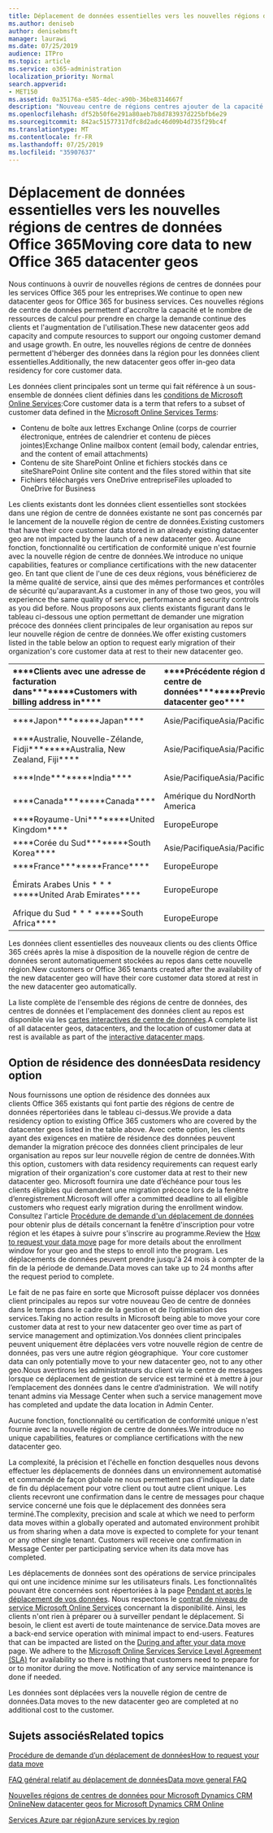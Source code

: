 ```yaml
---
title: Déplacement de données essentielles vers les nouvelles régions de centres de données Office 365
ms.author: deniseb
author: denisebmsft
manager: laurawi
ms.date: 07/25/2019
audience: ITPro
ms.topic: article
ms.service: o365-administration
localization_priority: Normal
search.appverid:
- MET150
ms.assetid: 0a35176a-e585-4dec-a90b-36be8314667f
description: "Nouveau centre de régions centres ajouter de la capacité et des ressources de calcul pour prendre en charge notre demande de client et sa croissance d’utilisation en cours. En outre, les nouvelles régions de centre de données permettent d'héberger des données dans la région pour les données client essentielles. Le terme « données client essentielles » fait référence à un sous-ensemble de données client définies dans les conditions d'utilisation de Microsoft Online Services : Exchange Onlinecontenu de la boîte aux lettres (corps de courrier électronique, entrées de calendrier et contenu de pièces jointes), SharePoint Onlinecontenu du site et fichiers stockés dans ce site, ainsi que fichiers téléchargés vers OneDrive Entreprise."
ms.openlocfilehash: df52b50f6e291a80aeb7b8d783937d225bfb6e29
ms.sourcegitcommit: 842ac51577317dfc8d2adc46d09b4d735f29bc4f
ms.translationtype: MT
ms.contentlocale: fr-FR
ms.lasthandoff: 07/25/2019
ms.locfileid: "35907637"
---
```

# <a name="moving-core-data-to-new-office-365-datacenter-geos"></a><span data-ttu-id="f3df8-105">Déplacement de données essentielles vers les nouvelles régions de centres de données Office 365</span><span class="sxs-lookup"><span data-stu-id="f3df8-105">Moving core data to new Office 365 datacenter geos</span></span>

<span data-ttu-id="f3df8-106">Nous continuons à ouvrir de nouvelles régions de centres de données pour les services Office 365 pour les entreprises.</span><span class="sxs-lookup"><span data-stu-id="f3df8-106">We continue to open new datacenter geos for Office 365 for business services.</span></span> <span data-ttu-id="f3df8-107">Ces nouvelles régions de centre de données permettent d'accroître la capacité et le nombre de ressources de calcul pour prendre en charge la demande continue des clients et l'augmentation de l'utilisation.</span><span class="sxs-lookup"><span data-stu-id="f3df8-107">These new datacenter geos add capacity and compute resources to support our ongoing customer demand and usage growth.</span></span> <span data-ttu-id="f3df8-108">En outre, les nouvelles régions de centre de données permettent d'héberger des données dans la région pour les données client essentielles.</span><span class="sxs-lookup"><span data-stu-id="f3df8-108">Additionally, the new datacenter geos offer in-geo data residency for core customer data.</span></span> 

<span data-ttu-id="f3df8-109">Les données client principales sont un terme qui fait référence à un sous-ensemble de données client définies dans les [conditions de Microsoft Online Services](https://go.microsoft.com/fwlink/p/?LinkID=249048):</span><span class="sxs-lookup"><span data-stu-id="f3df8-109">Core customer data is a term that refers to a subset of customer data defined in the [Microsoft Online Services Terms](https://go.microsoft.com/fwlink/p/?LinkID=249048):</span></span> 
- <span data-ttu-id="f3df8-110">Contenu de boîte aux lettres Exchange Online (corps de courrier électronique, entrées de calendrier et contenu de pièces jointes)</span><span class="sxs-lookup"><span data-stu-id="f3df8-110">Exchange Online mailbox content (email body, calendar entries, and the content of email attachments)</span></span>
- <span data-ttu-id="f3df8-111">Contenu de site SharePoint Online et fichiers stockés dans ce site</span><span class="sxs-lookup"><span data-stu-id="f3df8-111">SharePoint Online site content and the files stored within that site</span></span>
- <span data-ttu-id="f3df8-112">Fichiers téléchargés vers OneDrive entreprise</span><span class="sxs-lookup"><span data-stu-id="f3df8-112">Files uploaded to OneDrive for Business</span></span> 
  
<span data-ttu-id="f3df8-113">Les clients existants dont les données client essentielles sont stockées dans une région de centre de données existante ne sont pas concernés par le lancement de la nouvelle région de centre de données.</span><span class="sxs-lookup"><span data-stu-id="f3df8-113">Existing customers that have their core customer data stored in an already existing datacenter geo are not impacted by the launch of a new datacenter geo.</span></span> <span data-ttu-id="f3df8-114">Aucune fonction, fonctionnalité ou certification de conformité unique n'est fournie avec la nouvelle région de centre de données.</span><span class="sxs-lookup"><span data-stu-id="f3df8-114">We introduce no unique capabilities, features or compliance certifications with the new datacenter geo.</span></span> <span data-ttu-id="f3df8-115">En tant que client de l'une de ces deux régions, vous bénéficierez de la même qualité de service, ainsi que des mêmes performances et contrôles de sécurité qu'auparavant.</span><span class="sxs-lookup"><span data-stu-id="f3df8-115">As a customer in any of those two geos, you will experience the same quality of service, performance and security controls as you did before.</span></span> <span data-ttu-id="f3df8-116">Nous proposons aux clients existants figurant dans le tableau ci-dessous une option permettant de demander une migration précoce des données client principales de leur organisation au repos sur leur nouvelle région de centre de données.</span><span class="sxs-lookup"><span data-stu-id="f3df8-116">We offer existing customers listed in the table below an option to request early migration of their organization's core customer data at rest to their new datacenter geo.</span></span>
  
|<span data-ttu-id="f3df8-117">\*\*\*\*Clients avec une adresse de facturation dans\*\*\*\*</span><span class="sxs-lookup"><span data-stu-id="f3df8-117">\*\*\*\*Customers with billing address in\*\*\*\*</span></span>|<span data-ttu-id="f3df8-118">\*\*\*\*Précédente région de centre de données\*\*\*\*</span><span class="sxs-lookup"><span data-stu-id="f3df8-118">\*\*\*\*Previous datacenter geo\*\*\*\*</span></span>|<span data-ttu-id="f3df8-119">\*\*\*\*Nouvelle région de centre de données\*\*\*\*</span><span class="sxs-lookup"><span data-stu-id="f3df8-119">\*\*\*\*New datacenter geo\*\*\*\*</span></span>|<span data-ttu-id="f3df8-120">\*\*\*\*Région disponible depuis\*\*\*\*</span><span class="sxs-lookup"><span data-stu-id="f3df8-120">\*\*\*\*Geo available since\*\*\*\*</span></span>|
|:-----|:-----|:-----|:-----|
|<span data-ttu-id="f3df8-121">\*\*\*\*Japon\*\*\*\*</span><span class="sxs-lookup"><span data-stu-id="f3df8-121">\*\*\*\*Japan\*\*\*\*</span></span>| <span data-ttu-id="f3df8-122">Asie/Pacifique</span><span class="sxs-lookup"><span data-stu-id="f3df8-122">Asia/Pacific</span></span> | <span data-ttu-id="f3df8-123">Japon</span><span class="sxs-lookup"><span data-stu-id="f3df8-123">Japan</span></span> | <span data-ttu-id="f3df8-124">Décembre 2014</span><span class="sxs-lookup"><span data-stu-id="f3df8-124">December 2014</span></span> |
|<span data-ttu-id="f3df8-125">\*\*\*\*Australie, Nouvelle-Zélande, Fidji\*\*\*\*</span><span class="sxs-lookup"><span data-stu-id="f3df8-125">\*\*\*\*Australia, New Zealand, Fiji\*\*\*\*</span></span>| <span data-ttu-id="f3df8-126">Asie/Pacifique</span><span class="sxs-lookup"><span data-stu-id="f3df8-126">Asia/Pacific</span></span> | <span data-ttu-id="f3df8-127">Australie</span><span class="sxs-lookup"><span data-stu-id="f3df8-127">Australia</span></span> | <span data-ttu-id="f3df8-128">Mars 2015</span><span class="sxs-lookup"><span data-stu-id="f3df8-128">March 2015</span></span> |
|<span data-ttu-id="f3df8-129">\*\*\*\*Inde\*\*\*\*</span><span class="sxs-lookup"><span data-stu-id="f3df8-129">\*\*\*\*India\*\*\*\*</span></span>| <span data-ttu-id="f3df8-130">Asie/Pacifique</span><span class="sxs-lookup"><span data-stu-id="f3df8-130">Asia/Pacific</span></span> | <span data-ttu-id="f3df8-131">Inde</span><span class="sxs-lookup"><span data-stu-id="f3df8-131">India</span></span> | <span data-ttu-id="f3df8-132">Octobre 2015</span><span class="sxs-lookup"><span data-stu-id="f3df8-132">October 2015</span></span> |
|<span data-ttu-id="f3df8-133">\*\*\*\*Canada\*\*\*\*</span><span class="sxs-lookup"><span data-stu-id="f3df8-133">\*\*\*\*Canada\*\*\*\*</span></span>| <span data-ttu-id="f3df8-134">Amérique du Nord</span><span class="sxs-lookup"><span data-stu-id="f3df8-134">North America</span></span> | <span data-ttu-id="f3df8-135">Canada</span><span class="sxs-lookup"><span data-stu-id="f3df8-135">Canada</span></span> | <span data-ttu-id="f3df8-136">Mai 2016</span><span class="sxs-lookup"><span data-stu-id="f3df8-136">May 2016</span></span> |
|<span data-ttu-id="f3df8-137">\*\*\*\*Royaume-Uni\*\*\*\*</span><span class="sxs-lookup"><span data-stu-id="f3df8-137">\*\*\*\*United Kingdom\*\*\*\*</span></span>| <span data-ttu-id="f3df8-138">Europe</span><span class="sxs-lookup"><span data-stu-id="f3df8-138">Europe</span></span> | <span data-ttu-id="f3df8-139">Royaume-Uni</span><span class="sxs-lookup"><span data-stu-id="f3df8-139">United Kingdom</span></span> | <span data-ttu-id="f3df8-140">Septembre 2016</span><span class="sxs-lookup"><span data-stu-id="f3df8-140">September 2016</span></span> |
|<span data-ttu-id="f3df8-141">\*\*\*\*Corée du Sud\*\*\*\*</span><span class="sxs-lookup"><span data-stu-id="f3df8-141">\*\*\*\*South Korea\*\*\*\*</span></span>| <span data-ttu-id="f3df8-142">Asie/Pacifique</span><span class="sxs-lookup"><span data-stu-id="f3df8-142">Asia/Pacific</span></span> | <span data-ttu-id="f3df8-143">Corée du Sud</span><span class="sxs-lookup"><span data-stu-id="f3df8-143">South Korea</span></span> | <span data-ttu-id="f3df8-144">Avril 2017</span><span class="sxs-lookup"><span data-stu-id="f3df8-144">April 2017</span></span> |
|<span data-ttu-id="f3df8-145">\*\*\*\*France\*\*\*\*</span><span class="sxs-lookup"><span data-stu-id="f3df8-145">\*\*\*\*France\*\*\*\*</span></span>| <span data-ttu-id="f3df8-146">Europe</span><span class="sxs-lookup"><span data-stu-id="f3df8-146">Europe</span></span> | <span data-ttu-id="f3df8-147">France</span><span class="sxs-lookup"><span data-stu-id="f3df8-147">France</span></span> | <span data-ttu-id="f3df8-148">Mars 2018</span><span class="sxs-lookup"><span data-stu-id="f3df8-148">March 2018</span></span> |
|<span data-ttu-id="f3df8-149">Émirats Arabes Unis \* \* \* \*</span><span class="sxs-lookup"><span data-stu-id="f3df8-149">\*\*\*\*United Arab Emirates\*\*\*\*</span></span>| <span data-ttu-id="f3df8-150">Europe</span><span class="sxs-lookup"><span data-stu-id="f3df8-150">Europe</span></span> | <span data-ttu-id="f3df8-151">Émirats arabes unis</span><span class="sxs-lookup"><span data-stu-id="f3df8-151">United Arab Emirates</span></span> | <span data-ttu-id="f3df8-152">2019 juin</span><span class="sxs-lookup"><span data-stu-id="f3df8-152">June 2019</span></span> |
|<span data-ttu-id="f3df8-153">Afrique du Sud \* \* \* \*</span><span class="sxs-lookup"><span data-stu-id="f3df8-153">\*\*\*\*South Africa\*\*\*\*</span></span>| <span data-ttu-id="f3df8-154">Europe</span><span class="sxs-lookup"><span data-stu-id="f3df8-154">Europe</span></span> | <span data-ttu-id="f3df8-155">Afrique du Sud</span><span class="sxs-lookup"><span data-stu-id="f3df8-155">South Africa</span></span> | <span data-ttu-id="f3df8-156">Juillet 2019</span><span class="sxs-lookup"><span data-stu-id="f3df8-156">July 2019</span></span> |
  
<span data-ttu-id="f3df8-157">Les données client essentielles des nouveaux clients ou des clients Office 365 créés après la mise à disposition de la nouvelle région de centre de données seront automatiquement stockées au repos dans cette nouvelle région.</span><span class="sxs-lookup"><span data-stu-id="f3df8-157">New customers or Office 365 tenants created after the availability of the new datacenter geo will have their core customer data stored at rest in the new datacenter geo automatically.</span></span>
  
<span data-ttu-id="f3df8-158">La liste complète de l'ensemble des régions de centre de données, des centres de données et l'emplacement des données client au repos est disponible via les [cartes interactives de centre de données](https://office.com/datamaps).</span><span class="sxs-lookup"><span data-stu-id="f3df8-158">A complete list of all datacenter geos, datacenters, and the location of customer data at rest is available as part of the [interactive datacenter maps](https://office.com/datamaps).</span></span> 
  
## <a name="data-residency-option"></a><span data-ttu-id="f3df8-159">Option de résidence des données</span><span class="sxs-lookup"><span data-stu-id="f3df8-159">Data residency option</span></span>

<span data-ttu-id="f3df8-160">Nous fournissons une option de résidence des données aux clients Office 365 existants qui font partie des régions de centre de données répertoriées dans le tableau ci-dessus.</span><span class="sxs-lookup"><span data-stu-id="f3df8-160">We provide a data residency option to existing Office 365 customers who are covered by the datacenter geos listed in the table above.</span></span> <span data-ttu-id="f3df8-161">Avec cette option, les clients ayant des exigences en matière de résidence des données peuvent demander la migration précoce des données client principales de leur organisation au repos sur leur nouvelle région de centre de données.</span><span class="sxs-lookup"><span data-stu-id="f3df8-161">With this option, customers with data residency requirements can request early migration of their organization's core customer data at rest to their new datacenter geo.</span></span>  <span data-ttu-id="f3df8-162">Microsoft fournira une date d’échéance pour tous les clients éligibles qui demandent une migration précoce lors de la fenêtre d’enregistrement.</span><span class="sxs-lookup"><span data-stu-id="f3df8-162">Microsoft will offer a committed deadline to all eligible customers who request early migration during the enrollment window.</span></span>  <span data-ttu-id="f3df8-163">Consultez l'article [Procédure de demande d'un déplacement de données](request-your-data-move.md) pour obtenir plus de détails concernant la fenêtre d'inscription pour votre région et les étapes à suivre pour s'inscrire au programme.</span><span class="sxs-lookup"><span data-stu-id="f3df8-163">Review the [How to request your data move](request-your-data-move.md) page for more details about the enrollment window for your geo and the steps to enroll into the program.</span></span>  <span data-ttu-id="f3df8-164">Les déplacements de données peuvent prendre jusqu'à 24 mois à compter de la fin de la période de demande.</span><span class="sxs-lookup"><span data-stu-id="f3df8-164">Data moves can take up to 24 months after the request period to complete.</span></span>

<span data-ttu-id="f3df8-165">Le fait de ne pas faire en sorte que Microsoft puisse déplacer vos données client principales au repos sur votre nouveau Geo de centre de données dans le temps dans le cadre de la gestion et de l’optimisation des services.</span><span class="sxs-lookup"><span data-stu-id="f3df8-165">Taking no action results in Microsoft being able to move your core customer data at rest to your new datacenter geo over time as part of service management and optimization.</span></span><span data-ttu-id="f3df8-166">Vos données client principales peuvent uniquement être déplacées vers votre nouvelle région de centre de données, pas vers une autre région géographique.</span><span class="sxs-lookup"><span data-stu-id="f3df8-166">  Your core customer data can only potentially move to your new datacenter geo, not to any other geo.</span></span><span data-ttu-id="f3df8-167">Nous avertirons les administrateurs du client via le centre de messages lorsque ce déplacement de gestion de service est terminé et à mettre à jour l’emplacement des données dans le centre d’administration.</span><span class="sxs-lookup"><span data-stu-id="f3df8-167">  We will notify tenant admins via Message Center when such a service management move has completed and update the data location in Admin Center.</span></span>
   
<span data-ttu-id="f3df8-168">Aucune fonction, fonctionnalité ou certification de conformité unique n'est fournie avec la nouvelle région de centre de données.</span><span class="sxs-lookup"><span data-stu-id="f3df8-168">We introduce no unique capabilities, features or compliance certifications with the new datacenter geo.</span></span>
    
<span data-ttu-id="f3df8-p106">La complexité, la précision et l'échelle en fonction desquelles nous devons effectuer les déplacements de données dans un environnement automatisé et commandé de façon globale ne nous permettent pas d'indiquer la date de fin du déplacement pour votre client ou tout autre client unique. Les clients recevront une confirmation dans le centre de messages pour chaque service concerné une fois que le déplacement des données sera terminé.</span><span class="sxs-lookup"><span data-stu-id="f3df8-p106">The complexity, precision and scale at which we need to perform data moves within a globally operated and automated environment prohibit us from sharing when a data move is expected to complete for your tenant or any other single tenant. Customers will receive one confirmation in Message Center per participating service when its data move has completed.</span></span> 
    
<span data-ttu-id="f3df8-p107">Les déplacements de données sont des opérations de service principales qui ont une incidence minime sur les utilisateurs finals. Les fonctionnalités pouvant être concernées sont répertoriées à la page [Pendant et après le déplacement de vos données](during-and-after-your-data-move.md). Nous respectons le [contrat de niveau de service Microsoft Online Services](https://go.microsoft.com/fwlink/p/?LinkId=523897) concernant la disponibilité. Ainsi, les clients n'ont rien à préparer ou à surveiller pendant le déplacement. Si besoin, le client est averti de toute maintenance de service.</span><span class="sxs-lookup"><span data-stu-id="f3df8-p107">Data moves are a back-end service operation with minimal impact to end-users. Features that can be impacted are listed on the [During and after your data move](during-and-after-your-data-move.md) page. We adhere to the [Microsoft Online Services Service Level Agreement (SLA)](https://go.microsoft.com/fwlink/p/?LinkId=523897) for availability so there is nothing that customers need to prepare for or to monitor during the move. Notification of any service maintenance is done if needed.</span></span> 

<span data-ttu-id="f3df8-175">Les données sont déplacées vers la nouvelle région de centre de données.</span><span class="sxs-lookup"><span data-stu-id="f3df8-175">Data moves to the new datacenter geo are completed at no additional cost to the customer.</span></span>
    
## <a name="related-topics"></a><span data-ttu-id="f3df8-176">Sujets associés</span><span class="sxs-lookup"><span data-stu-id="f3df8-176">Related topics</span></span> 
 
[<span data-ttu-id="f3df8-177">Procédure de demande d’un déplacement de données</span><span class="sxs-lookup"><span data-stu-id="f3df8-177">How to request your data move</span></span>](request-your-data-move.md)
    
[<span data-ttu-id="f3df8-178">FAQ général relatif au déplacement de données</span><span class="sxs-lookup"><span data-stu-id="f3df8-178">Data move general FAQ</span></span>](data-move-faq.md)
  
[<span data-ttu-id="f3df8-179">Nouvelles régions de centres de données pour Microsoft Dynamics CRM Online</span><span class="sxs-lookup"><span data-stu-id="f3df8-179">New datacenter geos for Microsoft Dynamics CRM Online</span></span>](https://go.microsoft.com/fwlink/p/?Linkid=615924)
  
[<span data-ttu-id="f3df8-180">Services Azure par région</span><span class="sxs-lookup"><span data-stu-id="f3df8-180">Azure services by region</span></span>](https://azure.microsoft.com/en-us/regions/)
